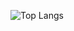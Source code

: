 ![Top Langs](https://github-readme-stats.vercel.app/api/top-langs/?username=narengg&size_weight=0.5&count_weight=1)
